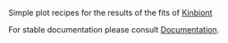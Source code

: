 Simple plot recipes for the results of the fits of  [Kinbiont](https://github.com/pinheiroGroup/Kinbiont.jl)


For stable documentation please consult [Documentation](https://pinheirogroup.github.io/Kinbiont.jl/). 
